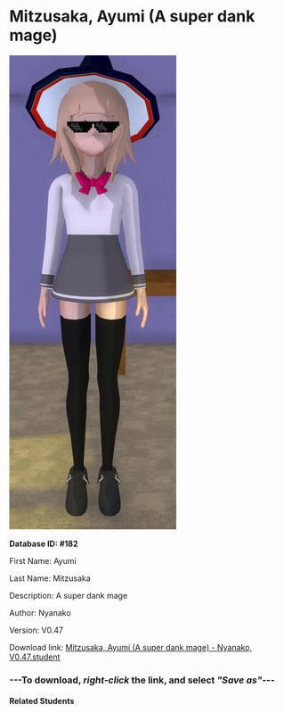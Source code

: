 # Mitzusaka, Ayumi (A super dank mage)

<img src="Files/Mitzusaka, Ayumi (A super dank mage).png" title="Mitzusaka, Ayumi (A super dank mage) - Nyanako, V0.47">

**Database ID: #182**

First Name: Ayumi

Last Name: Mitzusaka

Description: A super dank mage

Author: Nyanako

Version: V0.47

Download link: <a href="https://raw.githubusercontent.com/Arbiter1223/Daigaku-Gurashi-Custom-Students/master/Students/Files/Mitzusaka%2C%20Ayumi%20(A%20super%20dank%20mage)%20-%20Nyanako%2C%20V0.47.student">Mitzusaka, Ayumi (A super dank mage) - Nyanako, V0.47.student</a>

### ---**To download, _right-click_ the link, and select _"Save as"_**---

#### Related Students

